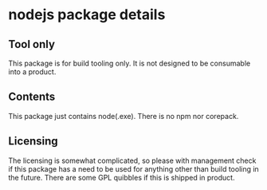 # nodejs package details

## Tool only
This package is for build tooling only. It is not designed to be consumable into a product.

## Contents
This package just contains node(.exe). There is no npm nor corepack.

## Licensing
The licensing is somewhat complicated, so please with management check if this package has a need to be used for anything other than build tooling in the future.
There are some GPL quibbles if this is shipped in product.
